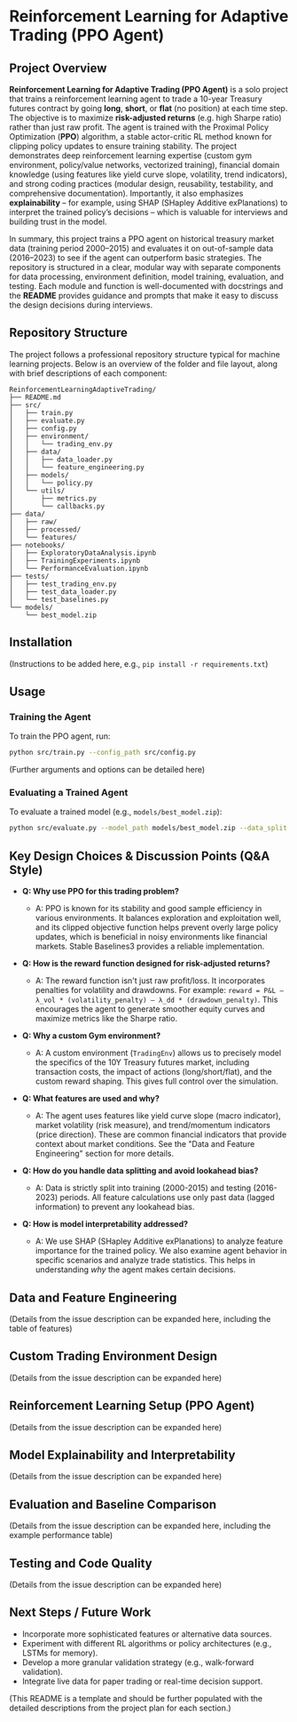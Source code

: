 # Reinforcement Learning for Adaptive Trading (PPO Agent)

## Project Overview

**Reinforcement Learning for Adaptive Trading (PPO Agent)** is a solo project that trains a reinforcement learning agent to trade a 10-year Treasury futures contract by going **long**, **short**, or **flat** (no position) at each time step. The objective is to maximize **risk-adjusted returns** (e.g. high Sharpe ratio) rather than just raw profit. The agent is trained with the Proximal Policy Optimization (**PPO**) algorithm, a stable actor-critic RL method known for clipping policy updates to ensure training stability. The project demonstrates deep reinforcement learning expertise (custom gym environment, policy/value networks, vectorized training), financial domain knowledge (using features like yield curve slope, volatility, trend indicators), and strong coding practices (modular design, reusability, testability, and comprehensive documentation). Importantly, it also emphasizes **explainability** – for example, using SHAP (SHapley Additive exPlanations) to interpret the trained policy’s decisions – which is valuable for interviews and building trust in the model.

In summary, this project trains a PPO agent on historical treasury market data (training period 2000–2015) and evaluates it on out-of-sample data (2016–2023) to see if the agent can outperform basic strategies. The repository is structured in a clear, modular way with separate components for data processing, environment definition, model training, evaluation, and testing. Each module and function is well-documented with docstrings and the **README** provides guidance and prompts that make it easy to discuss the design decisions during interviews.

## Repository Structure

The project follows a professional repository structure typical for machine learning projects. Below is an overview of the folder and file layout, along with brief descriptions of each component:

```
ReinforcementLearningAdaptiveTrading/
├── README.md
├── src/
│   ├── train.py
│   ├── evaluate.py
│   ├── config.py
│   ├── environment/
│   │   └── trading_env.py
│   ├── data/
│   │   ├── data_loader.py
│   │   └── feature_engineering.py
│   ├── models/
│   │   └── policy.py
│   └── utils/
│       ├── metrics.py
│       └── callbacks.py
├── data/
│   ├── raw/
│   ├── processed/
│   └── features/
├── notebooks/
│   ├── ExploratoryDataAnalysis.ipynb
│   ├── TrainingExperiments.ipynb
│   └── PerformanceEvaluation.ipynb
├── tests/
│   ├── test_trading_env.py
│   ├── test_data_loader.py
│   └── test_baselines.py
└── models/
    └── best_model.zip
```

## Installation

(Instructions to be added here, e.g., `pip install -r requirements.txt`)

## Usage

### Training the Agent
To train the PPO agent, run:
```bash
python src/train.py --config_path src/config.py
```
(Further arguments and options can be detailed here)

### Evaluating a Trained Agent
To evaluate a trained model (e.g., `models/best_model.zip`):
```bash
python src/evaluate.py --model_path models/best_model.zip --data_split test
```

## Key Design Choices & Discussion Points (Q&A Style)

*   **Q: Why use PPO for this trading problem?**
    *   A: PPO is known for its stability and good sample efficiency in various environments. It balances exploration and exploitation well, and its clipped objective function helps prevent overly large policy updates, which is beneficial in noisy environments like financial markets. Stable Baselines3 provides a reliable implementation.

*   **Q: How is the reward function designed for risk-adjusted returns?**
    *   A: The reward function isn't just raw profit/loss. It incorporates penalties for volatility and drawdowns. For example: `reward = P&L – λ_vol * (volatility_penalty) – λ_dd * (drawdown_penalty)`. This encourages the agent to generate smoother equity curves and maximize metrics like the Sharpe ratio.

*   **Q: Why a custom Gym environment?**
    *   A: A custom environment (`TradingEnv`) allows us to precisely model the specifics of the 10Y Treasury futures market, including transaction costs, the impact of actions (long/short/flat), and the custom reward shaping. This gives full control over the simulation.

*   **Q: What features are used and why?**
    *   A: The agent uses features like yield curve slope (macro indicator), market volatility (risk measure), and trend/momentum indicators (price direction). These are common financial indicators that provide context about market conditions. See the "Data and Feature Engineering" section for more details.

*   **Q: How do you handle data splitting and avoid lookahead bias?**
    *   A: Data is strictly split into training (2000-2015) and testing (2016-2023) periods. All feature calculations use only past data (lagged information) to prevent any lookahead bias.

*   **Q: How is model interpretability addressed?**
    *   A: We use SHAP (SHapley Additive exPlanations) to analyze feature importance for the trained policy. We also examine agent behavior in specific scenarios and analyze trade statistics. This helps in understanding *why* the agent makes certain decisions.

## Data and Feature Engineering
(Details from the issue description can be expanded here, including the table of features)

## Custom Trading Environment Design
(Details from the issue description can be expanded here)

## Reinforcement Learning Setup (PPO Agent)
(Details from the issue description can be expanded here)

## Model Explainability and Interpretability
(Details from the issue description can be expanded here)

## Evaluation and Baseline Comparison
(Details from the issue description can be expanded here, including the example performance table)

## Testing and Code Quality
(Details from the issue description can be expanded here)

## Next Steps / Future Work
*   Incorporate more sophisticated features or alternative data sources.
*   Experiment with different RL algorithms or policy architectures (e.g., LSTMs for memory).
*   Develop a more granular validation strategy (e.g., walk-forward validation).
*   Integrate live data for paper trading or real-time decision support.

(This README is a template and should be further populated with the detailed descriptions from the project plan for each section.)
